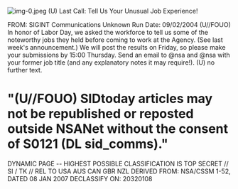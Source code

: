 ![img-0.jpeg](img-0.jpeg)
(U) Last Call: Tell Us Your Unusual Job Experience!

FROM: SIGINT Communications
Unknown
Run Date: 09/02/2004
(U//FOUO) In honor of Labor Day, we asked the workforce to tell us some of the noteworthy jobs they held before coming to work at the Agency. (See last week's announcement.) We will post the results on Friday, so please make your submissions by 15:00 Thursday. Send an email to @nsa and @nsa with your former job title (and any explanatory notes it may require!).
(U) no further text.

# "(U//FOUO) SIDtoday articles may not be republished or reposted outside NSANet without the consent of S0121 (DL sid_comms)." 

DYNAMIC PAGE -- HIGHEST POSSIBLE CLASSIFICATION IS TOP SECRET // SI / TK // REL TO USA AUS CAN GBR NZL DERIVED FROM: NSA/CSSM 1-52, DATED 08 JAN 2007 DECLASSIFY ON: 20320108
